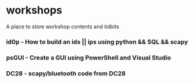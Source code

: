 # workshops
A place to store workshop contents and tidbits

### id0p - How to build an ids || ips using python && SQL && scapy

### psGUI - Create a GUI using PowerShell and Visual Studio

### DC28 - scapy/bluetooth code from DC28
